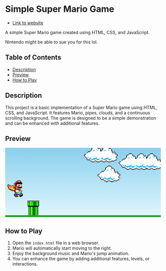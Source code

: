# Simple Super Mario Game
- [Link to website](https://sans-script.github.io/simple-mario-game/)
  
A simple Super Mario game created using HTML, CSS, and JavaScript.

Nintendo might be able to sue you for this lol.

## Table of Contents

- [Description](#description)
- [Preview](#preview)
- [How to Play](#how-to-play)

## Description

This project is a basic implementation of a Super Mario game using HTML, CSS, and JavaScript. It features Mario, pipes, clouds, and a continuous scrolling background. The game is designed to be a simple demonstration and can be enhanced with additional features.

## Preview

![Super Mario Game](Screenshot.png)

## How to Play

1. Open the `index.html` file in a web browser.
2. Mario will automatically start moving to the right.
3. Enjoy the background music and Mario's jump animation.
4. You can enhance the game by adding additional features, levels, or interactions.
